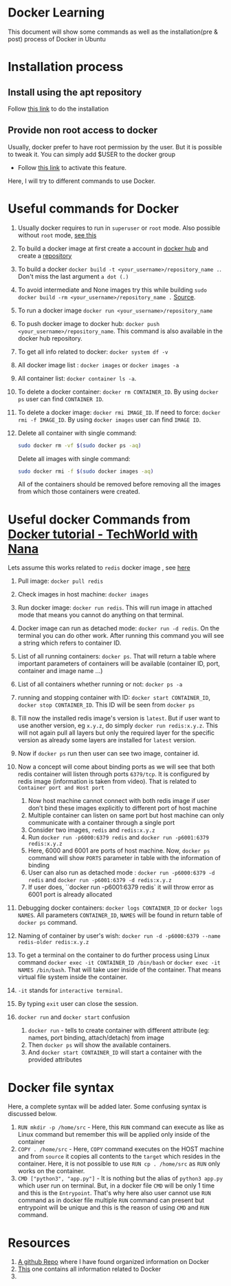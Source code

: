 Docker Learning
===============

This document will show some commands as well as the installation(pre & post) process of Docker in Ubuntu

# Installation process

## Install using the apt repository

Follow [this link](https://docs.docker.com/engine/install/ubuntu/#install-using-the-repository) to do the installation

## Provide non root access to docker

Usually, docker prefer to have root permission by the user. But it is possible to tweak it. You can simply add $USER to the docker group
- Follow [this link](https://docs.docker.com/engine/install/linux-postinstall/#manage-docker-as-a-non-root-user) to activate this feature.

Here, I will try to  different commands to use Docker.

# Useful commands for Docker

1. Usually docker requires to run in `superuser` or `root` mode. Also possible without `root` mode, [see this](#provide-non-root-access-to-docker)
2. To build a docker image at first create a account in [docker hub](https://docs.docker.com/docker-hub/#step-1-sign-up-for-a-docker-account) and create a [repository](https://docs.docker.com/docker-hub/#step-2-create-your-first-repository)
3. To build a docker `docker build -t <your_username>/repository_name .`. Don't miss the last argument `a dot (.)`
4. To avoid intermediate and None images try this while building `sudo docker build -rm <your_username>/repository_name .` [Source](https://forums.docker.com/t/how-to-remove-none-images-after-building/7050/7).
5. To run a docker image `docker run <your_username>/repository_name`
6. To push docker image to docker hub: `docker push <your_username>/repository_name`. This command is also available in the docker hub repository.
7. To get all info related to docker: `docker system df -v`
8. All docker image list : `docker images` or `docker images -a`
9. All container list: `docker container ls -a`.
10. To delete a docker container: `docker rm CONTAINER_ID`. By using `docker ps` user can find `CONTAINER ID`.
11. To delete a docker image: `docker rmi IMAGE_ID`. If need to force: `docker rmi -f IMAGE_ID`. By using `docker images` user can find `IMAGE ID`.
12. Delete all container with single command:

    ```sh
    sudo docker rm -vf $(sudo docker ps -aq)
    ```

    Delete all images with single command:

    ```sh
    sudo docker rmi -f $(sudo docker images -aq)
    ```

    All of the containers should be removed before removing all the images from which those containers were created.

# Useful docker Commands from [Docker tutorial - TechWorld with Nana](https://www.youtube.com/watch?v=3c-iBn73dDE&ab_channel=TechWorldwithNana)

Lets assume this works related to `redis` docker image , see [here](https://hub.docker.com/_/redis)

1. Pull image: `docker pull redis`
1. Check images in host machine: `docker images`
1. Run docker image: `docker run redis`. This will run image in attached mode that means you cannot do anything on that terminal.
1. Docker image can run as detached mode: `docker run -d redis`. On the terminal you can do other work. After running this command you will see a string which refers to container ID.
1. List of all running containers: `docker ps`. That will return a table where important parameters of containers will be available (container ID, port, container and image name ...)
1. List of all containers whether running or not: `docker ps -a`
1. running and stopping container with ID: `docker start CONTAINER_ID`, `docker stop CONTAINER_ID`. This ID will be seen from `docker ps`
1. Till now the installed redis image's version is `latest`. But if user want to use another version, eg `x.y.z`, do simply `docker run redis:x.y.z`. This will not again pull all layers but only the required layer for the specific version as already some layers are installed for `latest` version.
1. Now if `docker ps` run then user can see two image, container id.
1. Now a concept will come about binding ports as we will see that both redis container will listen through ports `6379/tcp`. It is configured by redis image (information is taken from video). That is related to `Container port and Host port`
    
    1. Now host machine cannot connect with both redis image if user don't bind these images explicitly to different port of host machine
    1. Multiple container can listen on same port but host machine can only communicate with a container through a single port
    1. Consider two images, `redis` and `redis:x.y.z`
    1. Run `docker run -p6000:6379 redis` and `docker run -p6001:6379 redis:x.y.z`
    1. Here, 6000 and 6001 are ports of host machine. Now, `docker ps` command will show `PORTS` parameter in table with the information of binding
    1. User can also run as detached mode : `docker run -p6000:6379 -d redis` and `docker run -p6001:6379 -d redis:x.y.z`
    1. If user does, ``docker run -p6001:6379 redis` it will throw error as 6001 port is already allocated

1. Debugging docker containers: `docker logs CONTAINER_ID` or `docker logs NAMES`. All parameters `CONTAINER_ID`, `NAMES` will be found in return table of `docker ps` command.
1. Naming of container by user's wish: `docker run -d -p6000:6379 --name redis-older redis:x.y.z`
1. To get a terminal on the container to do further process using Linux command `docker exec -it CONTAINER_ID /bin/bash` or `docker exec -it NAMES /bin/bash`. That will take user inside of the container. That means virtual file system inside the container. 
1. `-it` stands for `interactive terminal`.
1. By typing `exit` user can close the session.
1. `docker run` and `docker start` confusion

    1. `docker run` - tells to create container with different attribute (eg: names, port binding, attach/detach) from image
    1.  Then `docker ps` will show the available containers.
    1. And `docker start CONTAINER_ID` will start a container with the provided attributes


# Docker file syntax

Here, a complete syntax will be added later. Some confusing syntax is discussed below.

1. `RUN mkdir -p /home/src` - Here, this `RUN` command can execute as like as Linux command but remember this will be applied only inside of the container
1. `COPY . /home/src` - Here, `COPY` command executes on the HOST machine and from `source` it copies all contents to the `target` which resides in the container. Here, it is not possible to use `RUN cp . /home/src` as `RUN` only works on the container.
1. `CMD ["python3", "app.py"]` - It is nothing but the alias of `python3 app.py` which user run on terminal. But, in a docker file `CMD` will be only 1 time and this is the `Entrypoint`. That's why here also user cannot use `RUN` command as in docker file multiple `RUN` command can present but entrypoint will be unique and this is the reason of using `CMD` and `RUN` command.


# Resources
1. [A github Repo](https://github.com/prakhar1989/docker-curriculum) where I have found organized information on Docker
1. [This](https://docker-curriculum.com/) one contains all information related to Docker
1.
